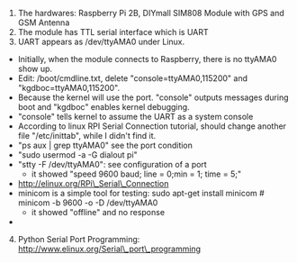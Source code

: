 1. The hardwares: Raspberry Pi 2B, DIYmall SIM808 Module with GPS and GSM Antenna  
2. The module has TTL serial interface which is UART  
3. UART appears as /dev/ttyAMA0 under Linux.  
  - Initially, when the module connects to Raspberry, there is no ttyAMA0 show up.  
  - Edit: /boot/cmdline.txt, delete "console=ttyAMA0,115200" and "kgdboc=ttyAMA0,115200".  
  - Because the kernel will use the port. "console" outputs messages during boot and "kgdboc" enables kernel debugging.  
  - "console" tells kernel to assume the UART as a system console  
  - According to linux RPI Serial Connection tutorial, should change another file "/etc/inittab", while I didn't find it.  
  - "ps aux | grep ttyAMA0" see the port condition  
  - "sudo usermod -a -G dialout pi"  
  - "stty -F /dev/ttyAMA0": see configuration of a port  
    - it showed "speed 9600 baud; line = 0;min = 1; time = 5;"  
  - http://elinux.org/RPi\_Serial\_Connection  
  - minicom is a simple tool for testing: sudo apt-get install minicom # minicom -b 9600 -o -D /dev/ttyAMA0  
    - it showed "offline" and no response  
  - 
4. Python Serial Port Programming: http://www.elinux.org/Serial\_port\_programming  
